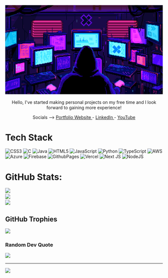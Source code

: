 <img src = "https://github.com/shainelomenario/shainelomenario/blob/main/git-banner2.gif" width = "1700" alt = "repo-banner">


<p align = "center">
Hello, I've started making personal projects on my free time and I look forward to gaining more experience!
</p>



<p align = "center">
  Socials -->
  <a href = "https://shainelomenario.me" target = "_blank"> Portfolio Website </a>  -
  <a href = "https://www.linkedin.com/in/shaine-lomenario-955168216/" target = "_blank"> LinkedIn </a>  -
  <a href = "https://www.youtube.com/@LomeTech-os8oc" target = "_blank"> YouTube </a>
</p>





# Tech Stack
![CSS3](https://img.shields.io/badge/css3-%231572B6.svg?style=for-the-badge&logo=css3&logoColor=white) ![C](https://img.shields.io/badge/c-%2300599C.svg?style=for-the-badge&logo=c&logoColor=white) ![Java](https://img.shields.io/badge/java-%23ED8B00.svg?style=for-the-badge&logo=openjdk&logoColor=white) ![HTML5](https://img.shields.io/badge/html5-%23E34F26.svg?style=for-the-badge&logo=html5&logoColor=white) ![JavaScript](https://img.shields.io/badge/javascript-%23323330.svg?style=for-the-badge&logo=javascript&logoColor=%23F7DF1E) ![Python](https://img.shields.io/badge/python-3670A0?style=for-the-badge&logo=python&logoColor=ffdd54) ![TypeScript](https://img.shields.io/badge/typescript-%23007ACC.svg?style=for-the-badge&logo=typescript&logoColor=white) ![AWS](https://img.shields.io/badge/AWS-%23FF9900.svg?style=for-the-badge&logo=amazon-aws&logoColor=white) ![Azure](https://img.shields.io/badge/azure-%230072C6.svg?style=for-the-badge&logo=microsoftazure&logoColor=white) ![Firebase](https://img.shields.io/badge/firebase-%23039BE5.svg?style=for-the-badge&logo=firebase) ![GithubPages](https://img.shields.io/badge/github%20pages-121013?style=for-the-badge&logo=github&logoColor=white) ![Vercel](https://img.shields.io/badge/vercel-%23000000.svg?style=for-the-badge&logo=vercel&logoColor=white) ![Next JS](https://img.shields.io/badge/Next-black?style=for-the-badge&logo=next.js&logoColor=white) ![NodeJS](https://img.shields.io/badge/node.js-6DA55F?style=for-the-badge&logo=node.js&logoColor=white)
# GitHub Stats:
![](https://github-readme-stats.vercel.app/api?username=shainelomenario&theme=neon&hide_border=true&include_all_commits=true&count_private=false)<br/>
![](https://github-readme-streak-stats.herokuapp.com/?user=shainelomenario&theme=neon&hide_border=true)<br/>
![](https://github-readme-stats.vercel.app/api/top-langs/?username=shainelomenario&theme=neon&hide_border=true&include_all_commits=true&count_private=false&layout=compact)
  

## GitHub Trophies
![](https://github-profile-trophy.vercel.app/?username=shainelomenario&theme=radical&no-frame=false&no-bg=true&margin-w=4)

### Random Dev Quote
![](https://quotes-github-readme.vercel.app/api?type=horizontal&theme=radical)

---
[![](https://visitcount.itsvg.in/api?id=shainelomenario&icon=1&color=0)](https://visitcount.itsvg.in)


